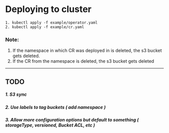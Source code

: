 # Deploying to cluster
  ```
  1. kubectl apply -f example/operator.yaml
  2. kubectl apply -f example/cr.yaml
  ```
  
  ### Note: 
  1. If the namespace in which CR was deployed in is deleted, the s3 bucket gets deleted.
  2. If the CR from the namespace is deleted, the s3 bucket gets deleted
----

## TODO

##### 1. S3 sync
##### 2. Use labels to tag buckets ( add namespace )
##### 3. Allow more configuration options but default to something ( storageType, versioned, Bucket ACL, etc )
